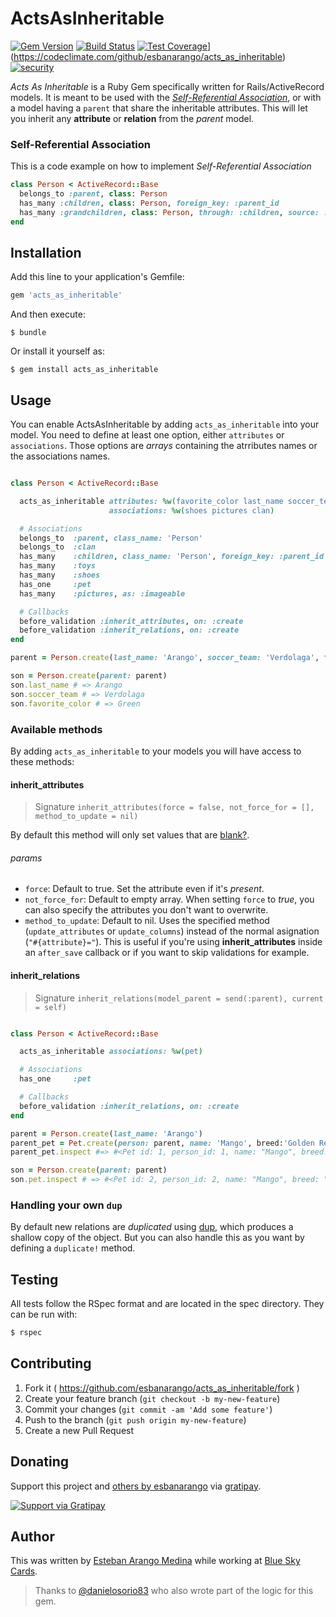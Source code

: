 # ActsAsInheritable

[![Gem Version](https://badge.fury.io/rb/acts_as_inheritable.svg)](https://badge.fury.io/rb/acts_as_inheritable) [![Build Status](https://travis-ci.org/esbanarango/acts_as_inheritable.svg)](https://travis-ci.org/esbanarango/acts_as_inheritable) [![Test Coverage](https://codeclimate.com/github/esbanarango/acts_as_inheritable/badges/coverage.svg)](https://codeclimate.com/github/esbanarango/acts_as_inheritable/badges/gpa.svg)](https://codeclimate.com/github/esbanarango/acts_as_inheritable) [![security](https://hakiri.io/github/esbanarango/acts_as_inheritable/master.svg)](https://hakiri.io/github/esbanarango/acts_as_inheritable/master)

_Acts As Inheritable_ is a Ruby Gem specifically written for Rails/ActiveRecord models. It is meant to be used with the [_Self-Referential Association_](#self-referential-association), or with a model having a `parent` that share the inheritable attributes. This will let you inherit any __attribute__ or __relation__ from the _parent_ model.

### Self-Referential Association

This is a code example on how to implement _Self-Referential Association_

````ruby
class Person < ActiveRecord::Base
  belongs_to :parent, class: Person
  has_many :children, class: Person, foreign_key: :parent_id
  has_many :grandchildren, class: Person, through: :children, source: :children
end
````

## Installation

Add this line to your application's Gemfile:

```ruby
gem 'acts_as_inheritable'
```

And then execute:

    $ bundle

Or install it yourself as:

    $ gem install acts_as_inheritable

## Usage
You can enable ActsAsInheritable by adding `acts_as_inheritable` into your model. You need to define at least one option, either `attributes` or `associations`. Those options are _arrays_ containing the atrributes names or the associations names.

```ruby

class Person < ActiveRecord::Base

  acts_as_inheritable attributes: %w(favorite_color last_name soccer_team),
                      associations: %w(shoes pictures clan)

  # Associations
  belongs_to  :parent, class_name: 'Person'
  belongs_to  :clan
  has_many    :children, class_name: 'Person', foreign_key: :parent_id
  has_many    :toys
  has_many    :shoes
  has_one     :pet
  has_many    :pictures, as: :imageable

  # Callbacks
  before_validation :inherit_attributes, on: :create
  before_validation :inherit_relations, on: :create
end

parent = Person.create(last_name: 'Arango', soccer_team: 'Verdolaga', favorite_color:'Green')

son = Person.create(parent: parent)
son.last_name # => Arango
son.soccer_team # => Verdolaga
son.favorite_color # => Green

````
### Available methods
By adding `acts_as_inheritable` to your models you will have access to these methods:

#### inherit_attributes
> Signature `inherit_attributes(force = false, not_force_for = [], method_to_update = nil)`

By default this method  will only set values that are [blank?](http://api.rubyonrails.org/classes/Object.html#method-i-blank-3F).

###### params
  - `force`: Default to true. Set the attribute even if it's _present_.
  - `not_force_for`: Default to empty array. When setting `force` to _true_, you can also specify the attributes you don't want to overwrite.
  - `method_to_update`: Default to nil. Uses the specified method (`update_attributes` or `update_columns`) instead of the normal asignation (`"#{attribute}="`). This is useful if you're using __inherit_attributes__  inside an `after_save` callback or if you want to skip validations for example.

#### inherit_relations
> Signature `inherit_relations(model_parent = send(:parent), current = self)`

```ruby

class Person < ActiveRecord::Base

  acts_as_inheritable associations: %w(pet)

  # Associations
  has_one     :pet

  # Callbacks
  before_validation :inherit_relations, on: :create
end

parent = Person.create(last_name: 'Arango')
parent_pet = Pet.create(person: parent, name: 'Mango', breed:'Golden Retriver')
parent_pet.inspect #=> #<Pet id: 1, person_id: 1, name: "Mango", breed: "Golden Retriver">

son = Person.create(parent: parent)
son.pet.inspect # => #<Pet id: 2, person_id: 2, name: "Mango", breed: "Golden Retriver">

````

### Handling your own `dup`

By default new relations are _duplicated_ using [dup](http://ruby-doc.org/core-2.2.3/Object.html#method-i-dup), which produces a shallow copy of the object. But you can also handle this as you want by defining a `duplicate!` method.


## Testing

All tests follow the RSpec format and are located in the spec directory. They can be run with:

````bash
$ rspec
````

## Contributing

1. Fork it ( https://github.com/esbanarango/acts_as_inheritable/fork )
2. Create your feature branch (`git checkout -b my-new-feature`)
3. Commit your changes (`git commit -am 'Add some feature'`)
4. Push to the branch (`git push origin my-new-feature`)
5. Create a new Pull Request

## Donating
Support this project and [others by esbanarango][gratipay-esbanarango] via [gratipay][gratipay-esbanarango].

[![Support via Gratipay][gratipay]][gratipay-esbanarango]

[gratipay]: https://cdn.rawgit.com/gratipay/gratipay-badge/2.3.0/dist/gratipay.png
[gratipay-esbanarango]: https://gratipay.com/esbanarango/

## Author

This was written by [Esteban Arango Medina](http://esbanarango.com) while working at [Blue Sky Cards](https://www.blueskycards.com/).
>Thanks to [@danielosorio83](https://github.com/danielosorio83) who also wrote part of the logic for this gem.
